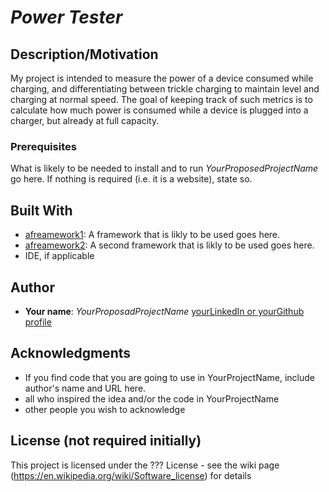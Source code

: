 # *Power Tester*
## Description/Motivation

My project is intended to measure the power of a device consumed while charging, and differentiating between trickle charging to maintain level and charging at normal speed. The goal of keeping track of such metrics is to calculate how much power is consumed while a device is plugged into a charger, but already at full capacity.

### Prerequisites

What is likely to be needed to install and to run *YourProposedProjectName* go here. If nothing is required (i.e. it is a website), state so.

## Built With

- [afreamework1](http://www.aframework1.io/): A framework that is likly to be used goes here.
- [afreamework2](http://www.aframework2.io/): A second framework that is likly to be used goes here.
- IDE, if applicable

## Author

- **Your name**: *YourProposadProjectName* [yourLinkedIn or yourGithub profile](https://adrress)

## Acknowledgments

- If you find code that you are going to use in YourProjectName, include author's name and URL here.
- all who inspired the idea and/or the code in YourProjectName
- other people you wish to acknowledge

## License (not required initially)

This project is licensed under the ??? License - see the wiki page (https://en.wikipedia.org/wiki/Software_license) for details

